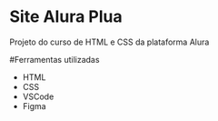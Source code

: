 # Site Alura Plua
Projeto do curso de HTML e CSS da plataforma Alura

#Ferramentas utilizadas
 - HTML
 - CSS
 - VSCode
 - Figma 
